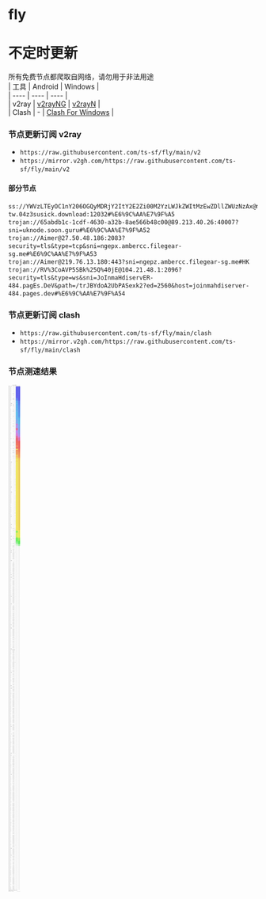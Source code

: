 # fly
# 不定时更新
所有免费节点都爬取自网络，请勿用于非法用途  
|  工具  | Android  | Windows  |  
|  ----  | ----   | ----  |  
| v2ray  | [v2rayNG](https://github.com/2dust/v2rayNG/releases) | [v2rayN](https://github.com/2dust/v2rayN/releases) |  
| Clash  | - | [Clash For Windows](https://github.com/2dust/clashN/releases) | 
  
### 节点更新订阅  v2ray
- `https://raw.githubusercontent.com/ts-sf/fly/main/v2`  
- `https://mirror.v2gh.com/https://raw.githubusercontent.com/ts-sf/fly/main/v2`  

#### 部分节点  
``` 
ss://YWVzLTEyOC1nY206OGQyMDRjY2ItY2E2Zi00M2YzLWJkZWItMzEwZDllZWUzNzAx@mdss-tw.04z3susick.download:12032#%E6%9C%AA%E7%9F%A5
trojan://65abdb1c-1cdf-4630-a32b-8ae566b48c00@89.213.40.26:40007?sni=uknode.soon.guru#%E6%9C%AA%E7%9F%A52
trojan://Aimer@27.50.48.186:2083?security=tls&type=tcp&sni=ngepx.ambercc.filegear-sg.me#%E6%9C%AA%E7%9F%A53
trojan://Aimer@219.76.13.180:443?sni=ngepz.ambercc.filegear-sg.me#HK
trojan://RV%3CoAVP5SBk%25Q%40jE@104.21.48.1:2096?security=tls&type=ws&sni=JoInmaHdiservER-484.pagEs.DeV&path=/trJBYdoA2UbPASexk2?ed=2560&host=joinmahdiserver-484.pages.dev#%E6%9C%AA%E7%9F%A54
```
### 节点更新订阅  clash
- `https://raw.githubusercontent.com/ts-sf/fly/main/clash`  
- `https://mirror.v2gh.com/https://raw.githubusercontent.com/ts-sf/fly/main/clash`  

### 节点测速结果
![image](traffic.png)
